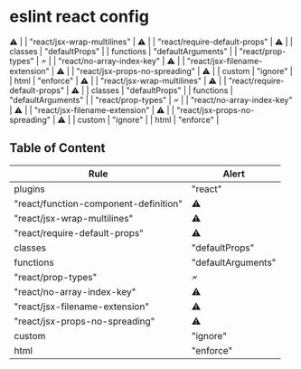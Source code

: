 # eslint react config
&#9888; |
| "react/jsx-wrap-multilines" | &#9888; |
| "react/require-default-props" | &#9888; |
| classes | "defaultProps" |
| functions | "defaultArguments" |
| "react/prop-types" | &#128498; |
| "react/no-array-index-key" | &#9888; |
| "react/jsx-filename-extension" | &#9888; |
| "react/jsx-props-no-spreading" | &#9888; |
| custom | "ignore" |
| html | "enforce" |
&#9888; |
| "react/jsx-wrap-multilines" | &#9888; |
| "react/require-default-props" | &#9888; |
| classes | "defaultProps" |
| functions | "defaultArguments" |
| "react/prop-types" | &#128498; |
| "react/no-array-index-key" | &#9888; |
| "react/jsx-filename-extension" | &#9888; |
| "react/jsx-props-no-spreading" | &#9888; |
| custom | "ignore" |
| html | "enforce" |

## Table of Content

| Rule | Alert |
| ---- | ----- |
| plugins | "react" |
| "react/function-component-definition" | &#9888; |
| "react/jsx-wrap-multilines" | &#9888; |
| "react/require-default-props" | &#9888; |
| classes | "defaultProps" |
| functions | "defaultArguments" |
| "react/prop-types" | &#128498; |
| "react/no-array-index-key" | &#9888; |
| "react/jsx-filename-extension" | &#9888; |
| "react/jsx-props-no-spreading" | &#9888; |
| custom | "ignore" |
| html | "enforce" |

